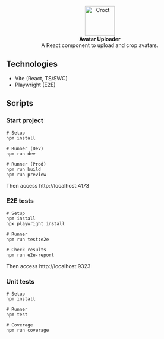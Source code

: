 <p align="center">
    <a href="https://croct.com">
      <img src="https://cdn.croct.io/brand/logo/repo-icon-green.svg" alt="Croct" height="80"/>
    </a>
    <br />
    <strong>Avatar Uploader</strong>
    <br />
    A React component to upload and crop avatars.
</p>

## Technologies
* Vite (React, TS/SWC)
* Playwright (E2E)

## Scripts
### Start project
```shell
# Setup
npm install
```
```shell
# Runner (Dev)
npm run dev
```
```shell
# Runner (Prod)
npm run build
npm run preview
```
Then access http://localhost:4173

### E2E tests
```shell
# Setup
npm install
npx playwright install
```
```shell
# Runner
npm run test:e2e
```
```shell
# Check results
npm run e2e-report
```
Then access http://localhost:9323
### Unit tests
```shell
# Setup
npm install
```
```shell
# Runner
npm test
```
```shell
# Coverage
npm run coverage
```
